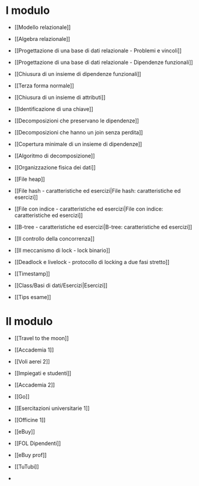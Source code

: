 # I modulo
- [[Modello relazionale]]
- [[Algebra relazionale]]
- [[Progettazione di una base di dati relazionale - Problemi e vincoli]]
- [[Progettazione di una base di dati relazionale - Dipendenze funzionali]]
- [[Chiusura di un insieme di dipendenze funzionali]]
- [[Terza forma normale]]
- [[Chiusura di un insieme di attributi]]
- [[Identificazione di una chiave]]
- [[Decomposizioni che preservano le dipendenze]]
- [[Decomposizioni che hanno un join senza perdita]]
- [[Copertura minimale di un insieme di dipendenze]]
- [[Algoritmo di decomposizione]]
- [[Organizzazione fisica dei dati]]
- [[File heap]]
- [[File hash - caratteristiche ed esercizi|File hash: caratteristiche ed esercizi]]
- [[File con indice - caratteristiche ed esercizi|File con indice: caratteristiche ed esercizi]]
- [[B-tree - caratteristiche ed esercizi|B-tree: caratteristiche ed esercizi]]

- [[Il controllo della concorrenza]]
- [[Il meccanismo di lock - lock binario]]
- [[Deadlock e livelock - protocollo di locking a due fasi stretto]]
- [[Timestamp]]

- [[Class/Basi di dati/Esercizi|Esercizi]]
- [[Tips esame]]

# II modulo
- [[Travel to the moon]]

- [[Accademia 1]]
- [[Voli aerei 2]]
- [[Impiegati e studenti]]
- [[Accademia 2]]
- [[Go]]
- [[Esercitazioni universitarie 1]]
- [[Officine 1]]
- [[eBuy]]
- [[FOL Dipendenti]]
- [[eBuy prof]]
- [[TuTubi]]
- 